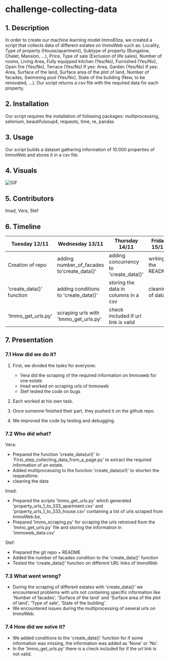 # challenge-collecting-data

## 1. Description

In order to create our machine learning model ImmoEliza, we created a script that collects data of different estates on ImmoWeb such as: Locality, Type of property (House/apartment), Subtype of property (Bungalow, Chalet, Mansion, ...), Price, Type of sale (Exclusion of life sales), Number of rooms, Living Area, Fully equipped kitchen (Yes/No), Furnished (Yes/No), Open fire (Yes/No), Terrace (Yes/No) If yes: Area, Garden (Yes/No) If yes: Area, Surface of the land, Surface area of the plot of land, Number of facades, Swimming pool (Yes/No), State of the building (New, to be renovated, ...).
Our script returns a csv file with the required data for each property.

## 2. Installation

Our script requires the installation of following packages:
multiprocessing, selenium, beautifulsoup4, requests, time, re, pandas

## 3. Usage

Our script builds a dataset gathering information of 10.000 properties of ImmoWeb and stores it in a csv file.

## 4. Visuals

![GIF](https://www.breakthroughbroker.com/img/site_specific/uploads/Animated_GIF-downsized.gif)
## 5. Contributors

Imad, Vera, Stef

## 6. Timeline

| Tuesday 12/11              | Wednesday 13/11          | Thursday 14/11         |Friday 15/11    |
| ---------------------------| -------------------------|------------------------|----------------|
| Creation of repo           | adding number_of_facades to'create_data()' |adding concurrency to 'create_data()' |writing the README
| 'create_data()' function   | adding conditions to 'create_data()' |storing the data in columns in a csv|cleaning of data| testing and improving concurrency 
| 'Immo_get_urls.py'         | scraping urls with 'Immo_get_urls.py'  | check included if url link is valid  |

## 7. Presentation
### 7.1 How did we do it?

1) First, we divided the tasks for everyone:
   - Vera did the scraping of the required information on Immoweb for one estate
   - Imad worked on scraping urls of Immoweb
   - Stef tested the code on bugs 

2) Each worked at his own task.
3) Once someone finished their part, they pushed it on the github repo.
4) We improved the code by testing and debugging.
   
### 7.2 Who did what?

Vera:
- Prepared the function 'create_data(url)' in 'First_step_collecting_data_from_a_page.py' to extract the required information of an estate.
- Added multiprocessing to the function 'create_data(url)' to shorten the requesttime.
- cleaning the data

Imad:
- Prepared the scripts 'Immo_get_urls.py' which generated 'property_urls_1_to_333_apartment.csv' and 'property_urls_1_to_333_house.csv' containing a list of urls scraped from ImmoWeb.be,
- Prepared 'Immo_scraping.py' for scraping the urls retreived from the 'Immo_get_urls.py' file and storing the information in 'immoweb_data.csv'

Stef:
- Prepared the git repo + README
- Added the number of facades condition to  the 'create_data()' function
- Tested the 'create_data()' function on different URL links of ImmoWeb

### 7.3 What went wrong?

- During the scraping of different estates with 'create_data()' we encountered problems with urls not containing specific information like 'Number of facades', 'Surface of the land' and 'Surface area of the plot of land', 'Type of sale', 'State of the building'.
- We encountered issues during the multiprocessing of several urls on ImmoWeb.

### 7.4 How did we solve it?

- We added conditions to the 'create_data()' function for if some information was missing, the information was added as 'None' or 'No'.
- In the 'Immo_get_urls.py' there is a check included for if the url link is not valid.

